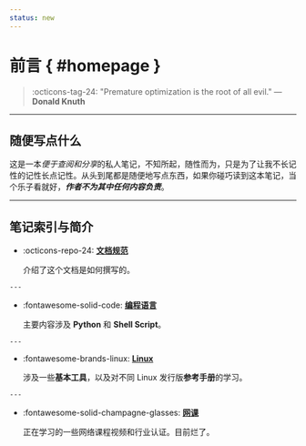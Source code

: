 ```yaml
---
status: new
---
```


前言 { #homepage }
==================

> :octicons-tag-24: "Premature optimization is the root of all evil." —  **Donald Knuth**

---

随便写点什么
------------

这是一本*便于查阅和分享*的私人笔记，不知所起，随性而为，只是为了让我不长记性的记性长点记性。从头到尾都是随便地写点东西，如果你碰巧读到这本笔记，当个乐子看就好，***作者不为其中任何内容负责***。

<!--

这本笔记包含：
    
-   “我就是写着玩的”、“**并非完美**”、“没有意义”、“逃兵”。
-   「可能」「会」「遵循」的指导性原则：K.I.S.S原则[^1]、奥卡姆剃刀[^2]。
-   部分参考[这个指南][guid]。
    
[^1]: Keep It Simple, Stupid.
[^2]: Entities should not be multiplied beyond necessity.

*[便于查阅和分享]: 这就是为什么它会暴露在公网上
*[并非完美]: 指拼尽全力无法优化
*[没有意义]: 指满篇的胡言乱语
*[逃兵]: 指写到一半，然后唐突摸了
*[可能]: 或许没可能
*[会]: 也可能不会
*[遵循]: 但话又说回来，没准还真会
    
  [guid]: https://github.com/sparanoid/chinese-copywriting-guidelines "中文文案排版指北"

-->

---

笔记索引与简介
------------------

-   :octicons-repo-24: [**文档规范**][fundamentals]

    介绍了这个文档是如何撰写的。

  [fundamentals]: ./fundamentals/index.md

    ---

-   :fontawesome-solid-code: [**编程语言**][programming]

    主要内容涉及 **Python** 和 **Shell Script**。

  [programming]: ./programming/index.md

    ---

-   :fontawesome-brands-linux: [**Linux**][linux]

    涉及一些**基本工具**，以及对不同 Linux 发行版**参考手册**的学习。

  [linux]: ./linux/index.md

    ---

-   :fontawesome-solid-champagne-glasses: [**网课**][class]

    正在学习的一些网络课程视频和行业认证。目前烂了。

  [class]: ./courses/index.md
